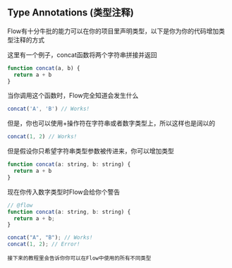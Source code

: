 ## Type Annotations (类型注释)

Flow有十分牛批的能力可以在你的项目里声明类型，以下是你为你的代码增加类型注释的方式

这里有一个例子，concat函数将两个字符串拼接并返回

```javascript
function concat(a, b) {
  return a + b
}
```

当你调用这个函数时，Flow完全知道会发生什么

```javascript
concat('A', 'B') // Works!
```

但是，你也可以使用+操作符在字符串或者数字类型上，所以这样也是阔以的

```javascript
concat(1, 2) // Works!
```

但是假设你只希望字符串类型参数被传进来，你可以增加类型

```javascript
function concat(a: string, b: string) {
  return a + b
}
```
现在你传入数字类型时Flow会给你个警告
```javascript
// @flow
function concat(a: string, b: string) {
  return a + b;
}

concat("A", "B"); // Works!
concat(1, 2); // Error!
```

`接下来的教程里会告诉你你可以在Flow中使用的所有不同类型`